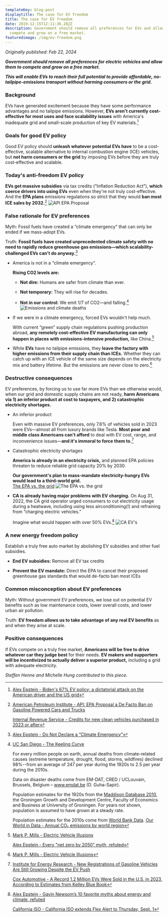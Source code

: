 ```yaml
---
templateKey: blog-post
displaytitle: The case for EV freedom
title: The case for EV freedom
date: 2019-12-15T12:11:36.282Z
description: Government should remove all preferences for EVs and allow them to
  compete and grow on a free market.
featuredimage: /img/ev-freedom.png
---
```

_Originally published: Feb 22, 2024_

***Government should remove all preferences for electric vehicles and allow them to compete and grow on a free market.***

***This will enable EVs to reach their full potential to provide affordable, no-tailpipe-emissions transport without harming consumers or the grid.***

### Background

EVs have generated excitement because they have some performance advantages and no tailpipe emissions. However, **EVs aren't currently cost-effective for most uses and face scalability issues** with America's inadequate grid and small-scale production of key EV materials.[^1]

### Goals for good EV policy

Good EV policy should **unleash whatever potential EVs have** to be a cost-effective, scalable alternative to internal combustion engine (ICE) vehicles, but **not harm consumers or the grid** by imposing EVs before they are truly cost-effective and scalable.

### Today's anti-freedom EV policy

**EVs get massive subsidies** via tax credits (“Inflation Reduction Act”), **which coerce drivers into using EVs** even when they're not truly cost-effective. And the **EPA plans** emissions regulations so strict that they would **ban most ICE sales by 2032.**[^2]
    ![ API EPA Proposal](/img/api-epa-proposal.jpg)

### False rationale for EV preferences

Myth: Fossil fuels have created a “climate emergency” that can only be ended if we mass-adopt EVs.

Truth: **Fossil fuels have created unprecedented climate safety with no need to rapidly reduce greenhouse gas emissions—which scalability-challenged EVs can't do anyway.**[^3]

- America is not in a “climate emergency”.

    **Rising CO2 levels are:**
    - **Not dire:** Humans are safer from climate than ever.

    - **Not temporary:** They will rise for decades.

    - **Not in our control:** We emit 1/7 of CO2—and falling.[^4]
    ![Emissions and climate deaths](/img/emissions-and-climate-deaths.jpg)

- If we were in a climate emergency, forced EVs wouldn't help much.

    With current “green” supply chain regulations pushing production abroad, **any remotely cost-effective EV manufacturing can only happen in places with emissions-intensive production,** like China.[^5]

- While **EVs** have no tailpipe emissions, they **leave the factory with higher emissions from their supply chain than ICEs.** Whether they can catch up with an ICE vehicle of the same size depends on the electricity mix and battery lifetime. But the emissions are never close to zero.[^6]

### Destructive consequences

EV preferences, by forcing us to use far more EVs than we otherwise would, when our grid and domestic supply chains are not ready, **harm Americans via 1) an inferior product at cost to taxpayers, and 2) catastrophic electricity shortages.**

- An inferior product

    Even with massive EV preferences, only 7.6% of vehicles sold in 2023 were EVs—almost all from luxury brands like Tesla. **Most poor and middle class Americans can't afford** to deal with EV cost, range, and inconvenience issues—**and it's immoral to force them to.**[^7]

- Catastrophic electricity shortages

    **America is already in an electricity crisis,** and planned EPA policies threaten to reduce reliable grid capacity 20% by 2030.

    **Our government's plan to mass-mandate electricity-hungry EVs would lead to a third-world grid.**\
    [The EPA vs. the grid](https://alexepstein.substack.com/p/the-epa-vs-the-grid)
    ![The EPA vs. the grid](/img/the-epa-vs-the-grid.jpg)

- **CA is already having major problems with EV charging.** On Aug 31, 2022, the CA grid operator urged consumers to cut electricity usage during a heatwave, including using less airconditioning(!) and refraining from “charging electric vehicles.”

    Imagine what would happen with over 50% EVs.[^8]
    ![CA EV's](/img/newsom-felx-alert.jpg)

### A new energy freedom policy

Establish a truly free auto market by abolishing EV subsidies and other fuel subsidies.

- **End EV subsidies:** Remove all EV tax credits

- **Prevent the EV mandate:** Direct the EPA to cancel their proposed greenhouse gas standards that would de-facto ban most ICEs

### Common misconception about EV preferences

Myth: Without government EV preferences, we lose out on potential EV benefits such as low maintenance costs, lower overall costs, and lower urban air pollution.

Truth: **EV freedom allows us to take advantage of any real EV benefits** as and when they arise at scale.

### Positive consequences

If EVs compete on a truly free market, **Americans will be free to drive whatever car they judge best** for their needs. **EV makers and supporters will be incentivized to actually deliver a superior product,** including a grid with adequate electricity.

_Steffen Henne and Michelle Hung contributed to this piece._

[^1]: [Alex Epstein - Biden's 67% EV policy: a dictatorial attack on the American driver and the US grid](https://alexepstein.substack.com/p/bidens-67-ev-policy-a-dictatorial)

[^2]:
    [American Petroleum Institute - API: EPA Proposal a De Facto Ban on Gasoline Powered Cars and Trucks](https://www.api.org/news-policy-and-issues/news/2023/07/05/api-epa-proposal-a-de-facto-ban-on-gasoline-powered-cars-and-trucks)

    [Internal Revenue Service - Credits for new clean vehicles purchased in 2023 or after](https://www.irs.gov/credits-deductions/credits-for-new-clean-vehicles-purchased-in-2023-or-after)

[^3]: [Alex Epstein - Do Not Declare a “Climate Emergency”](https://alexepstein.substack.com/p/do-not-declare-a-climate-emergency)

[^4]:
    [UC San Diego - The Keeling Curve](https://keelingcurve.ucsd.edu/)

    For every million people on earth, annual deaths from climate-related causes (extreme temperature, drought, flood, storms, wildfires) declined 98%--from an average of 247 per year during the 1920s to 2.5 per year during the 2010s.

    Data on disaster deaths come from EM-DAT, CRED / UCLouvain, Brussels, Belgium – www.emdat.be (D. Guha-Sapir).

    Population estimates for the 1920s from the [Maddison Database 2010](https://www.rug.nl/ggdc/historicaldevelopment/maddison/releases/maddison-database-2010), the Groningen Growth and Development Centre, Faculty of Economics and Business at University of Groningen. For years not shown, population is assumed to have grown at a steady rate.

    Population estimates for the 2010s come from [World Bank Data](https://data.worldbank.org/indicator/SP.POP.TOTL). 
    [Our World in Data - Annual CO₂ emissions by world region](https://ourworldindata.org/grapher/annual-co-emissions-by-region)

[^5]:
    [Mark P. Mills - Electric Vehicle Illusions](https://www.city-journal.org/article/electric-vehicles-and-carbon-emissions)

    [Alex Epstein - Every "net zero by 2050" myth, refuted](https://energytalkingpoints.com/every-net-zero-by-2050-myth-refuted/)

[^6]: [Mark P. Mills - Electric Vehicle Illusions](https://www.city-journal.org/article/electric-vehicles-and-carbon-emissions)

[^7]:
    [Institute for Energy Research - New Registrations of Gasoline Vehicles Are Still Growing Despite the EV Push](https://www.instituteforenergyresearch.org/fossil-fuels/gas-and-oil/new-registrations-of-gasoline-vehicles-are-still-growing-despite-the-ev-push/)

    [Cox Automotive - A Record 1.2 Million EVs Were Sold in the U.S. in 2023, According to Estimates from Kelley Blue Book](https://www.coxautoinc.com/market-insights/q4-2023-ev-sales/)

[^8]:
    [Alex Epstein - Gavin Newsom’s 10 favorite myths about energy and climate, refuted](https://alexepstein.substack.com/p/gavin-newsoms-10-favorite-myths-about)

    [California ISO - California ISO extends Flex Alert to Thursday, Sept. 1](https://www.flexalert.org/news/119-california-iso-extends-flex-alert-to-thursday-sept-1)
